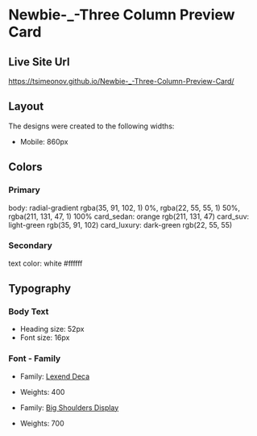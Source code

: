 # Newbie-\_-Three Column Preview Card

## Live Site Url 

https://tsimeonov.github.io/Newbie-_-Three-Column-Preview-Card/

## Layout

The designs were created to the following widths:

- Mobile: 860px

## Colors

### Primary

body: radial-gradient rgba(35, 91, 102, 1) 0%, rgba(22, 55, 55, 1) 50%, rgba(211, 131, 47, 1) 100%
card_sedan: orange rgb(211, 131, 47)
card_suv: light-green rgb(35, 91, 102)
card_luxury: dark-green rgb(22, 55, 55)

### Secondary

text color: white #ffffff

## Typography

### Body Text

- Heading size: 52px
- Font size: 16px

### Font - Family

- Family: [Lexend Deca](https://fonts.google.com/specimen/Lexend+Deca)
- Weights: 400

- Family: [Big Shoulders Display](https://fonts.google.com/specimen/Big+Shoulders+Display)
- Weights: 700
